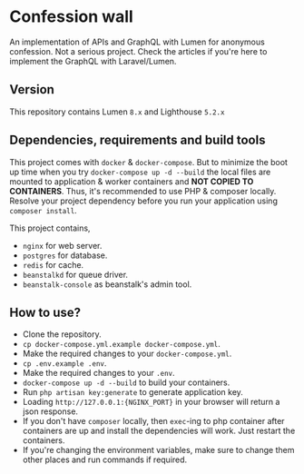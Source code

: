 # Confession wall

An implementation of APIs and GraphQL with Lumen for anonymous confession. Not a serious project. Check the articles if you're here to implement the GraphQL with Laravel/Lumen.

## Version
This repository contains Lumen `8.x` and Lighthouse `5.2.x`

## Dependencies, requirements and build tools
This project comes with `docker` & `docker-compose`. But to minimize the boot up time when you try `docker-compose up -d --build` the local files are mounted to application & worker containers and **NOT COPIED TO CONTAINERS**.
Thus, it's recommended to use PHP & composer locally. Resolve your project dependency before you run your application using `composer install`.

This project contains,
- `nginx` for web server.
- `postgres` for database.
- `redis` for cache.
- `beanstalkd` for queue driver.
- `beanstalk-console` as beanstalk's admin tool.

## How to use?
- Clone the repository.
- `cp docker-compose.yml.example docker-compose.yml`.
- Make the required changes to your `docker-compose.yml`.
- `cp .env.example .env`.
- Make the required changes to your `.env`.
- `docker-compose up -d --build` to build your containers.
- Run `php artisan key:generate` to generate application key.
- Loading `http://127.0.0.1:{NGINX_PORT}` in your browser will return a json response.
- If you don't have `composer` locally, then `exec`-ing to php container after containers are up and install the dependencies will work. Just restart the containers.
- If you're changing the environment variables, make sure to change them other places and run commands if required.

